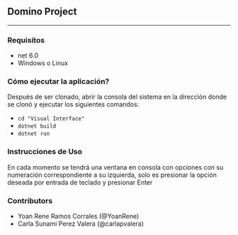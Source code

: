 ## Domino Project
-------     
### Requisitos
- net 6.0
- Windows o Linux
### Cómo ejecutar la aplicación?
Después de ser clonado, abrir la consola del sistema en la dirección donde se clonó y ejecutar los siguientes comandos:
- ` cd "Visual Interface" `
- ` dotnet build `
- ` dotnet run `
### Instrucciones de Uso
En cada momento se tendrá una ventana en consola con opciones con su numeración correspondiente a su izquierda,
solo es presionar la opción deseada por entrada de teclado y presionar Enter
### Contributors
* Yoan Rene Ramos Corrales (@YoanRene)
* Carla Sunami Perez Valera (@carlapvalera)
